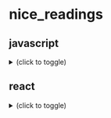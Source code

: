 # nice_readings

## javascript
<details><summary>(click to toggle)</summary>

- in overall
  - lit javascript https://developer.mozilla.org/fr/docs/Web/JavaScript/Une_r%C3%A9introduction_%C3%A0_JavaScript
  
- on functions
  - in overall https://developer.mozilla.org/fr/docs/Web/JavaScript/Une_r%C3%A9introduction_%C3%A0_JavaScript#Les_fonctions
  - Immediately Invoked Function Expression https://developer.mozilla.org/fr/docs/Glossaire/IIFE
  
</details>


## react
<details><summary>(click to toggle)</summary>

- in overall
  - getting started https://fr.reactjs.org/docs/getting-started.html
  - courses https://fr.reactjs.org/community/courses.html
  
 - on components
  - state and props
    - ***"The main responsibility of a Component is to translate raw data into rich HTML. With that in mind, the props and the state together constitute the raw data that the HTML output derives from."***
    - commonalities: objects, render update, deterministic
    - [see differences](https://fr.reactjs.org/docs/faq-state.html#what-is-the-difference-between-state-and-props)
    - state: initial value defined inside the comp. Optional, preferable without (+complexity and -predictability). Modified with setState()
    - props - properties: value received from parent component, immutable for "pure" component. Like function argument
    - async updates imply https://fr.reactjs.org/docs/state-and-lifecycle.html#state-updates-may-be-asynchronous
  - lifecycle methods https://fr.reactjs.org/docs/state-and-lifecycle.html#adding-lifecycle-methods-to-a-class
    - 1) componentDidMount() "exécutée après que la sortie du composant a été injectée dans le DOM."
    - 2) componentWillUnmount() destruct the component

- web page design with components tree
  - components tree design and hierarchy https://fr.reactjs.org/docs/thinking-in-react.html

- on conventions
  - DOM tag if downcase \<div \/> but \<Component \/> if uppercase
  - Tout composant React doit agir comme une fonction pure vis-à-vis de ses props.

- cheap metaphore
  - "Si vous imaginez un arbre de composants comme une cascade de props, chaque état de composant est une source d’eau supplémentaire qui rejoint la cascade à un point quelconque, mais qui coule également vers le bas." https://fr.reactjs.org/docs/state-and-lifecycle.html#the-data-flows-down
  
</details>
